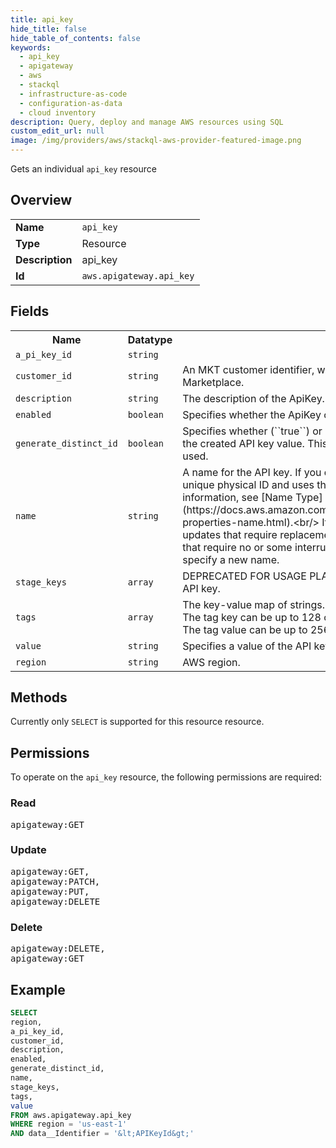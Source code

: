 ```yaml
---
title: api_key
hide_title: false
hide_table_of_contents: false
keywords:
  - api_key
  - apigateway
  - aws
  - stackql
  - infrastructure-as-code
  - configuration-as-data
  - cloud inventory
description: Query, deploy and manage AWS resources using SQL
custom_edit_url: null
image: /img/providers/aws/stackql-aws-provider-featured-image.png
---
```

Gets an individual <code>api_key</code> resource

## Overview
<table><tbody>
<tr><td><b>Name</b></td><td><code>api_key</code></td></tr>
<tr><td><b>Type</b></td><td>Resource</td></tr>
<tr><td><b>Description</b></td><td>api_key</td></tr>
<tr><td><b>Id</b></td><td><code>aws.apigateway.api_key</code></td></tr>
</tbody></table>

## Fields
<table><tbody>
<tr><th>Name</th><th>Datatype</th><th>Description</th></tr>
<tr><td><code>a_pi_key_id</code></td><td><code>string</code></td><td></td></tr>
<tr><td><code>customer_id</code></td><td><code>string</code></td><td>An MKT customer identifier, when integrating with the AWS SaaS Marketplace.</td></tr>
<tr><td><code>description</code></td><td><code>string</code></td><td>The description of the ApiKey.</td></tr>
<tr><td><code>enabled</code></td><td><code>boolean</code></td><td>Specifies whether the ApiKey can be used by callers.</td></tr>
<tr><td><code>generate_distinct_id</code></td><td><code>boolean</code></td><td>Specifies whether (``true``) or not (``false``) the key identifier is distinct from the created API key value. This parameter is deprecated and should not be used.</td></tr>
<tr><td><code>name</code></td><td><code>string</code></td><td>A name for the API key. If you don't specify a name, CFN generates a unique physical ID and uses that ID for the API key name. For more information, see &#91;Name Type&#93;(https:&#x2F;&#x2F;docs.aws.amazon.com&#x2F;AWSCloudFormation&#x2F;latest&#x2F;UserGuide&#x2F;aws-properties-name.html).&lt;br&#x2F;&gt; If you specify a name, you cannot perform updates that require replacement of this resource. You can perform updates that require no or some interruption. If you must replace the resource, specify a new name.</td></tr>
<tr><td><code>stage_keys</code></td><td><code>array</code></td><td>DEPRECATED FOR USAGE PLANS - Specifies stages associated with the API key.</td></tr>
<tr><td><code>tags</code></td><td><code>array</code></td><td>The key-value map of strings. The valid character set is &#91;a-zA-Z+-=._:&#x2F;&#93;. The tag key can be up to 128 characters and must not start with ``aws:``. The tag value can be up to 256 characters.</td></tr>
<tr><td><code>value</code></td><td><code>string</code></td><td>Specifies a value of the API key.</td></tr>
<tr><td><code>region</code></td><td><code>string</code></td><td>AWS region.</td></tr>

</tbody></table>

## Methods
Currently only <code>SELECT</code> is supported for this resource resource.

## Permissions

To operate on the <code>api_key</code> resource, the following permissions are required:

### Read
<pre>
apigateway:GET</pre>

### Update
<pre>
apigateway:GET,
apigateway:PATCH,
apigateway:PUT,
apigateway:DELETE</pre>

### Delete
<pre>
apigateway:DELETE,
apigateway:GET</pre>


## Example
```sql
SELECT
region,
a_pi_key_id,
customer_id,
description,
enabled,
generate_distinct_id,
name,
stage_keys,
tags,
value
FROM aws.apigateway.api_key
WHERE region = 'us-east-1'
AND data__Identifier = '&lt;APIKeyId&gt;'
```
